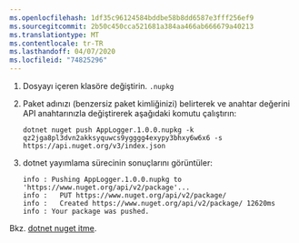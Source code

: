 ```yaml
---
ms.openlocfilehash: 1df35c96124584bddbe58b8dd6587e3fff256ef9
ms.sourcegitcommit: 2b50c450cca521681a384aa466ab666679a40213
ms.translationtype: MT
ms.contentlocale: tr-TR
ms.lasthandoff: 04/07/2020
ms.locfileid: "74825296"
---
```

1. Dosyayı içeren klasöre değiştirin. `.nupkg`

1. Paket adınızı (benzersiz paket kimliğinizi) belirterek ve anahtar değerini API anahtarınızla değiştirerek aşağıdaki komutu çalıştırın:

    ```dotnetcli
    dotnet nuget push AppLogger.1.0.0.nupkg -k qz2jga8pl3dvn2akksyquwcs9ygggg4exypy3bhxy6w6x6 -s https://api.nuget.org/v3/index.json
    ```

1. dotnet yayımlama sürecinin sonuçlarını görüntüler:

    ```output
    info : Pushing AppLogger.1.0.0.nupkg to 'https://www.nuget.org/api/v2/package'...
    info :   PUT https://www.nuget.org/api/v2/package/
    info :   Created https://www.nuget.org/api/v2/package/ 12620ms
    info : Your package was pushed.
    ```

Bkz. [dotnet nuget itme](/dotnet/core/tools/dotnet-nuget-push).
